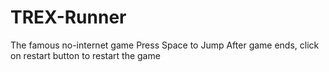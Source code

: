 # TREX-Runner
The famous no-internet game
Press Space to Jump
After game ends, click on restart button to restart the game
